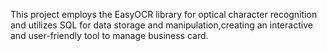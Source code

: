 This project employs the EasyOCR library for optical character recognition  and utilizes SQL for data storage and manipulation,creating an interactive and user-friendly tool to manage business card.
